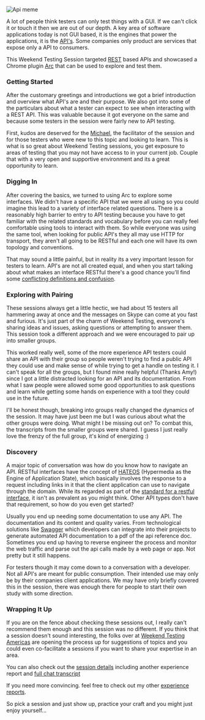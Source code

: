 ![Api meme](http://www.brendanconnolly.net/wp-content/uploads/2016/03/apiMeme.jpg)

A lot of people think testers can only test things with a GUI. If we can't click it or touch it then we are out of our depth. A key area of software applications today is not GUI based, it is the engines that power the applications, it is the [API's](www.webopedia.com/TERM/A/API.html). Some companies only product are services that expose only a API to consumers. 

This Weekend Testing Session targeted [REST](http://www.restapitutorial.com/lessons/whatisrest.html) based APIs and showcased a Chrome plugin [Arc](http://restforchrome.blogspot.com/) that can be used to explore and test them. 

### Getting Started

After the customary greetings and introductions we got a brief introduction and overview what API's are and their purpose. We also got into some of the particulars about what a tester can expect to see when interacting with a REST API. This was valuable because it got everyone on the same and because some testers in the session were fairly new to API testing. 

First, kudos are deserved for the [Michael](http://www.mkltesthead.com), the facilitator of the session and for those testers who were new to this topic and looking to learn. This is what is so great about Weekend Testing sessions, you get exposure to areas of testing that you may not have access to in your current job. Couple that with a very open and supportive environment and its a great opportunity to learn. 

### Digging In

After covering the basics, we turned to using Arc to explore some interfaces. We didn't have a specific API that we were all using so you could imagine this lead to a variety of interface related questions. There is a reasonably high barrier to entry to API testing because you have to get familiar with the related standards and vocabulary before you can really feel comfortable using tools to interact with them. So while everyone was using the same tool, when looking for public API's they all may use HTTP for transport, they aren't all going to be RESTful and each one will have its own topology and conventions. 

That may sound a little painful, but in reality its a very important lesson for testers to learn. API's are not all created equal, and when you start talking about what makes an interface RESTful there's a good chance you'll find some [conflicting definitions and confusion](https://www.mobomo.com/2010/04/rest-isnt-what-you-think-it-is/). 

### Exploring with Pairing

These sessions always get a little hectic, we had about 15 testers all hammering away at once and the messages on Skype can come at you fast and furious. It's just part of the charm of Weekend Testing, everyone's sharing ideas and issues, asking questions or attempting to answer them. This session took a different approach and we were encouraged to pair up into smaller groups. 

This worked really well, some of the more experience API testers could share an API with their group so people weren't trying to find a public API they could use and make sense of while trying to get a handle on testing it. I can't speak for all the groups, but I found mine really helpful (Thanks Amy!) since I got a little distracted looking for an API and its documentation. From what I saw people were allowed some good opportunities to ask questions and learn while getting some hands on experience with a tool they could use in the future. 

I'll be honest though, breaking into groups really changed the dynamics of the session. It may have just been me but I was curious about what the other groups were doing. What might I be missing out on? To combat this, the transcripts from the smaller groups were shared. I guess I just really love the frenzy of the full group, it's kind of energizing :)

### Discovery

A major topic of conversation was how do you know how to navigate an API. RESTful interfaces have the concept of [HATEOS](https://lostechies.com/jimmybogard/2014/09/23/the-value-proposition-of-hypermedia/) (Hypermedia as the Engine of Application State), which basically involves the response to a request including links in it that the client application can use to navigate through the domain. While its regarded as part of the [standard for a restful interface](http://roy.gbiv.com/untangled/2008/rest-apis-must-be-hypertext-driven), it isn't as prevalent as you might think. Other API types don't have that requirement, so how do you even get started?

Usually you end up needing some documentation to use any API. The documentation and its content and quality varies. From technological solutions like [Swagger](http://swagger.io/getting-started-with-swagger-i-what-is-swagger/) which developers can integrate into their projects to generate automated API documentation to a pdf of the api reference doc. Sometimes you end up having to reverse engineer the process and monitor the web traffic and parse out the api calls made by a web page or app. Not pretty but it still happens. 

For testers though it may come down to a conversation with a developer. Not all API's are meant for public consumption. Their intended use may only be by their companies client applications. We may have only briefly covered this in the session, there was enough there for people to start their own study with some direction. 

### Wrapping It Up

If you are on the fence about checking these sessions out, I really can't recommend them enough and this session was no different. If you think that a session doesn't sound interesting, the folks over at [Weekend Testing Americas](http://weekendtesting.com/?page_id=1630) are opening the process up for suggestions of topics and you could even co-facilitate a sessions if you want to share your expertise in an area. 

You can also check out the [session details](http://weekendtesting.com/?p=4275) including another experience report and [full chat transcript](http://weekendtesting.com/wp-content/uploads/2016/03/WTA-70APIsandARCRESTClient.pdf)

If you need more convincing. feel free to check out my other [experience reports](http://www.brendanconnolly.net/category/weekend-testing/). 

So pick a session and just show up, practice your craft and you might just enjoy yourself... 